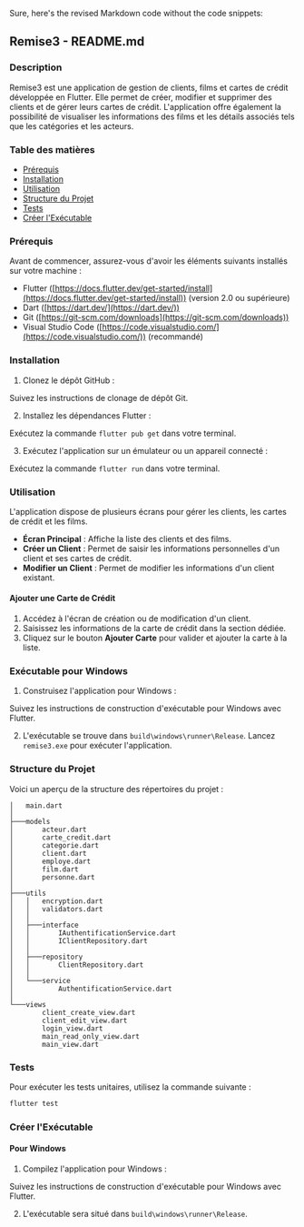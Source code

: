 Sure, here's the revised Markdown code without the code snippets:

## Remise3 - README.md

### Description

Remise3 est une application de gestion de clients, films et cartes de crédit développée en Flutter. Elle permet de créer, modifier et supprimer des clients et de gérer leurs cartes de crédit. L'application offre également la possibilité de visualiser les informations des films et les détails associés tels que les catégories et les acteurs.

### Table des matières

* [Prérequis](#prérequis)
* [Installation](#installation)
* [Utilisation](#utilisation)
* [Structure du Projet](#structure-du-projet)
* [Tests](#tests)
* [Créer l'Exécutable](#créer-l'exécutable)

### Prérequis

Avant de commencer, assurez-vous d'avoir les éléments suivants installés sur votre machine :

* Flutter ([https://docs.flutter.dev/get-started/install](https://docs.flutter.dev/get-started/install)) (version 2.0 ou supérieure)
* Dart ([https://dart.dev/](https://dart.dev/))
* Git ([https://git-scm.com/downloads](https://git-scm.com/downloads))
* Visual Studio Code ([https://code.visualstudio.com/](https://code.visualstudio.com/)) (recommandé)

### Installation

1. Clonez le dépôt GitHub :

Suivez les instructions de clonage de dépôt Git.

2. Installez les dépendances Flutter :

Exécutez la commande `flutter pub get` dans votre terminal.

3. Exécutez l'application sur un émulateur ou un appareil connecté :

Exécutez la commande `flutter run` dans votre terminal.

### Utilisation

L'application dispose de plusieurs écrans pour gérer les clients, les cartes de crédit et les films.

* **Écran Principal** : Affiche la liste des clients et des films.
* **Créer un Client** : Permet de saisir les informations personnelles d'un client et ses cartes de crédit.
* **Modifier un Client** : Permet de modifier les informations d'un client existant.

#### Ajouter une Carte de Crédit

1. Accédez à l'écran de création ou de modification d'un client.
2. Saisissez les informations de la carte de crédit dans la section dédiée.
3. Cliquez sur le bouton **Ajouter Carte** pour valider et ajouter la carte à la liste.

### Exécutable pour Windows

1. Construisez l'application pour Windows :

Suivez les instructions de construction d'exécutable pour Windows avec Flutter.

2. L'exécutable se trouve dans `build\windows\runner\Release`. Lancez `remise3.exe` pour exécuter l'application.

### Structure du Projet

Voici un aperçu de la structure des répertoires du projet :

```
│   main.dart
│
├───models
│       acteur.dart
│       carte_credit.dart
│       categorie.dart
│       client.dart
│       employe.dart
│       film.dart
│       personne.dart
│
├───utils
│   │   encryption.dart
│   │   validators.dart
│   │
│   ├───interface
│   │       IAuthentificationService.dart
│   │       IClientRepository.dart
│   │
│   ├───repository
│   │       ClientRepository.dart
│   │
│   └───service
│           AuthentificationService.dart
│
└───views
        client_create_view.dart
        client_edit_view.dart
        login_view.dart
        main_read_only_view.dart
        main_view.dart

```

### Tests

Pour exécuter les tests unitaires, utilisez la commande suivante :

```bash
flutter test
```

### Créer l'Exécutable

#### Pour Windows

1. Compilez l'application pour Windows :

Suivez les instructions de construction d'exécutable pour Windows avec Flutter.

2. L'exécutable sera situé dans `build\windows\runner\Release`.

